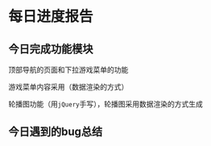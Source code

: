 # 每日进度报告

## 今日完成功能模块

顶部导航的页面和下拉游戏菜单的功能

游戏菜单内容采用（数据渲染的方式）

轮播图功能（用`jQuery`手写），轮播图采用数据渲染的方式生成

## 今日遇到的bug总结

